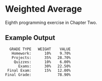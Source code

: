 # Weighted Average

Eighth programming exercise in Chapter Two.

## Example Output
```
  GRADE TYPE   WEIGHT    VALUE
   Homework:      10%    9.70%
   Projects:      35%   28.70%
    Quizzes:      10%    6.00%
      Exams:      30%   22.50%
 Final Exam:      15%   12.00%
Final Grade:            78.90%
```